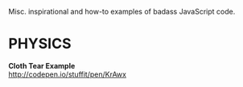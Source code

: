 Misc. inspirational and how-to examples of badass JavaScript code.


PHYSICS
=======

**Cloth Tear Example**<br>
http://codepen.io/stuffit/pen/KrAwx
